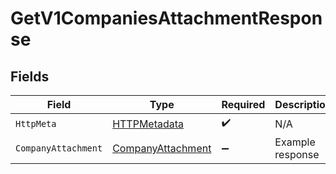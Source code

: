 # GetV1CompaniesAttachmentResponse


## Fields

| Field                                                             | Type                                                              | Required                                                          | Description                                                       |
| ----------------------------------------------------------------- | ----------------------------------------------------------------- | ----------------------------------------------------------------- | ----------------------------------------------------------------- |
| `HttpMeta`                                                        | [HTTPMetadata](../../Models/Components/HTTPMetadata.md)           | :heavy_check_mark:                                                | N/A                                                               |
| `CompanyAttachment`                                               | [CompanyAttachment](../../Models/Components/CompanyAttachment.md) | :heavy_minus_sign:                                                | Example response                                                  |